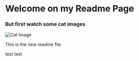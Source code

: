 # Welcome on my Readme Page
### But first watch some cat images

![Cat Image](https://upload.wikimedia.org/wikipedia/commons/7/74/A-Cat.jpg)


This is the new readme file


test test
